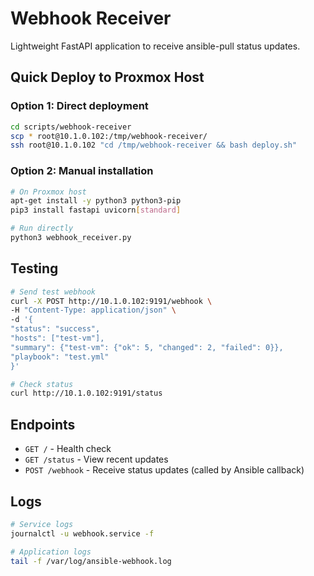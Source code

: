# Webhook Receiver

Lightweight FastAPI application to receive ansible-pull status updates.

## Quick Deploy to Proxmox Host

### Option 1: Direct deployment
```bash
cd scripts/webhook-receiver
scp * root@10.1.0.102:/tmp/webhook-receiver/
ssh root@10.1.0.102 "cd /tmp/webhook-receiver && bash deploy.sh"
```

### Option 2: Manual installation
```bash
# On Proxmox host
apt-get install -y python3 python3-pip
pip3 install fastapi uvicorn[standard]

# Run directly
python3 webhook_receiver.py
```

## Testing

```bash
# Send test webhook
curl -X POST http://10.1.0.102:9191/webhook \
-H "Content-Type: application/json" \
-d '{
"status": "success",
"hosts": ["test-vm"],
"summary": {"test-vm": {"ok": 5, "changed": 2, "failed": 0}},
"playbook": "test.yml"
}'

# Check status
curl http://10.1.0.102:9191/status
```

## Endpoints

- `GET /` - Health check
- `GET /status` - View recent updates
- `POST /webhook` - Receive status updates (called by Ansible callback)

## Logs

```bash
# Service logs
journalctl -u webhook.service -f

# Application logs
tail -f /var/log/ansible-webhook.log
```
